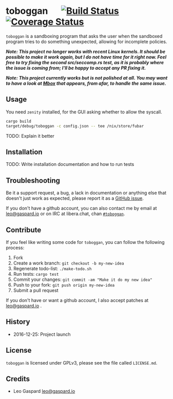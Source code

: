 toboggan &emsp; [![Build Status](https://travis-ci.org/Ekleog/toboggan.svg?branch=master)](https://travis-ci.org/Ekleog/toboggan) [![Coverage Status](https://coveralls.io/repos/github/Ekleog/toboggan/badge.svg?branch=master)](https://coveralls.io/github/Ekleog/toboggan?branch=master)
========

`toboggan` is a sandboxing program that asks the user when the sandboxed program
tries to do something unexpected, allowing for incomplete policies.

***Note: This project no longer works with recent Linux kernels. It should be
possible to make it work again, but I do not have time for it right now. Feel
free to try fixing the second src/seccomp.rs test, as it is probably where the
issue is coming from; I'll be happy to accept any PR fixing it.***

***Note: This project currently works but is not polished at all. You may want
to have a look at
[Mbox](https://people.csail.mit.edu/nickolai/papers/kim-mbox.pdf) that appears,
from afar, to handle the same issue.***


Usage
-----

You need `zenity` installed, for the GUI asking whether to allow the syscall.

```sh
cargo build
target/debug/toboggan -c config.json -- tee /nix/store/fubar
```

TODO: Explain it better


Installation
------------

TODO: Write installation documentation and how to run tests


Troubleshooting
---------------

Be it a support request, a bug, a lack in documentation or anything else that
doesn't just work as expected, please report it as a [GitHub
issue](https://github.com/Ekleog/toboggan/issues/new).

If you don't have a github account, you can also contact me by email at
leo@gaspard.io or on IRC at libera.chat, chan
[`#toboggan`](https://kiwiirc.com/nextclient/irc.libera.chat/#kannader).


Contribute
----------

If you feel like writing some code for `toboggan`, you can follow the following
process:

1. Fork
2. Create a work branch: `git checkout -b my-new-idea`
3. Regenerate todo-list: `./make-todo.sh`
4. Run tests: `cargo test`
5. Commit your changes: `git commit -am "Make it do my new idea"`
6. Push to your fork: `git push origin my-new-idea`
7. Submit a pull request

If you don't have or want a github account, I also accept patches at
leo@gaspard.io .


History
-------

 * 2016-12-25: Project launch


License
-------

`toboggan` is licensed under GPLv3, please see the file called `LICENSE.md`.


Credits
-------

 * Leo Gaspard <leo@gaspard.io>

